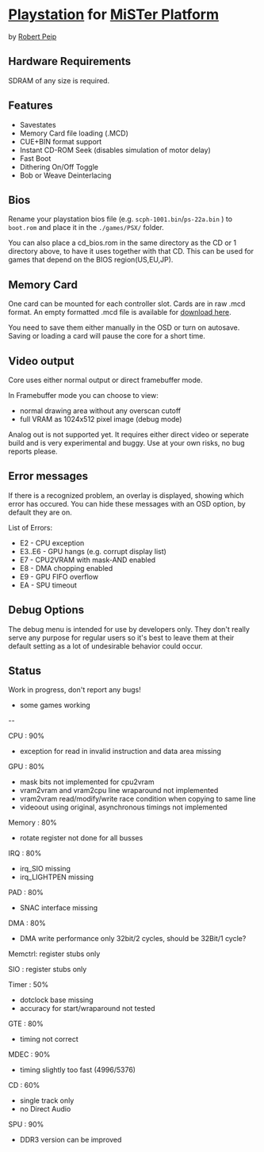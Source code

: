 # [Playstation](https://en.wikipedia.org/wiki/PlayStation_(console)) for [MiSTer Platform](https://github.com/MiSTer-devel/Main_MiSTer/wiki)
by [Robert Peip](https://github.com/RobertPeip/)

## Hardware Requirements
SDRAM of any size is required.

## Features
* Savestates
* Memory Card file loading (.MCD)
* CUE+BIN format support
* Instant CD-ROM Seek (disables simulation of motor delay)
* Fast Boot
* Dithering On/Off Toggle
* Bob or Weave Deinterlacing

## Bios
Rename your playstation bios file (e.g. `scph-1001.bin`/`ps-22a.bin` ) to `boot.rom` and place it in the `./games/PSX/` folder.

You can also place a cd_bios.rom in the same directory as the CD or 1 directory above, to have it uses together with that CD. This can be used for games that depend on the BIOS region(US,EU,JP).

## Memory Card
One card can be mounted for each controller slot. Cards are in raw .mcd format. An empty formatted .mcd file is available for [download here](https://github.com/MiSTer-devel/PSX_MiSTer/raw/main/memcard/empty.mcd).

You need to save them either manually in the OSD or turn on autosave. Saving or loading a card will pause the core for a short time.

## Video output
Core uses either normal output or direct framebuffer mode.

In Framebuffer mode you can choose to view:
- normal drawing area without any overscan cutoff
- full VRAM as 1024x512 pixel image (debug mode)

Analog out is not supported yet. It requires either direct video or seperate build and is very experimental and buggy. Use at your own risks, no bug reports please.

## Error messages

If there is a recognized problem, an overlay is displayed, showing which error has occured.
You can hide these messages with an OSD option, by default they are on.

List of Errors:
- E2     - CPU exception
- E3..E6 - GPU hangs (e.g. corrupt display list)
- E7     - CPU2VRAM with mask-AND enabled
- E8     - DMA chopping enabled
- E9     - GPU FIFO overflow
- EA     - SPU timeout

## Debug Options

The debug menu is intended for use by developers only. They don't really serve any purpose for regular users so it's best to leave them at their default setting as a lot of undesirable behavior could occur.

## Status

Work in progress, don't report any bugs!

- some games working

--

CPU    : 90%
- exception for read in invalid instruction and data area missing

GPU    : 80%
- mask bits not implemented for cpu2vram
- vram2vram and vram2cpu line wraparound not implemented
- vram2vram read/modify/write race condition when copying to same line
- videoout using original, asynchronous timings not implemented

Memory : 80%
- rotate register not done for all busses

IRQ    : 80%
- irq_SIO missing        
- irq_LIGHTPEN missing

PAD    : 80%
- SNAC interface missing

DMA    : 80%
- DMA write performance only 32bit/2 cycles, should be 32Bit/1 cycle?

Memctrl: register stubs only

SIO    : register stubs only

Timer  : 50%
- dotclock base missing
- accuracy for start/wraparound not tested

GTE    : 80%
- timing not correct

MDEC   : 90%
- timing slightly too fast (4996/5376)
 
CD     : 60%
- single track only
- no Direct Audio

SPU    : 90%
- DDR3 version can be improved

